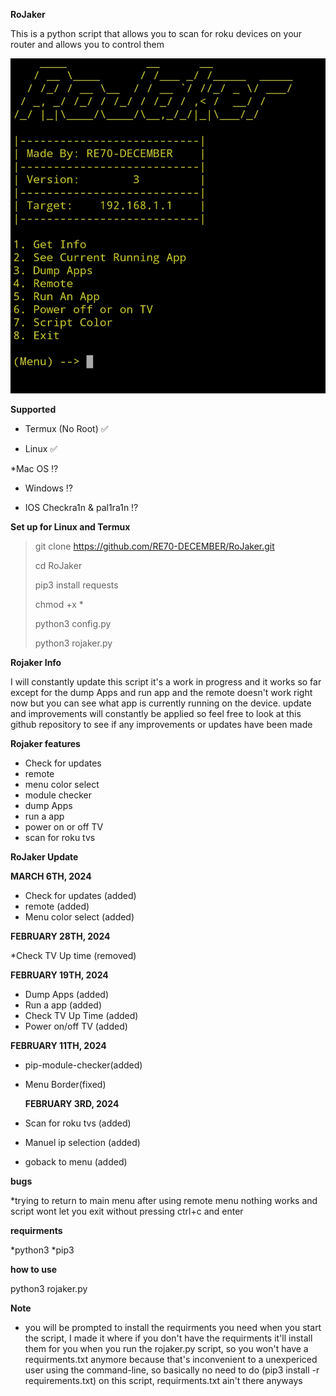 **RoJaker**

This is a python script that allows you to scan for roku devices on your router and allows you to control them 

![Screenshot](Screenshot_20240306_094039_Termux.jpg)

**Supported**

* Termux (No Root) ✅️

* Linux  ✅️

*Mac OS  ⁉️

* Windows  ⁉️

* IOS Checkra1n & pal1ra1n ⁉️



**Set up for Linux and Termux** 
> git clone https://github.com/RE70-DECEMBER/RoJaker.git
>
> 
> cd RoJaker
>
> 
> pip3 install requests
>
> 
> chmod +x *
>
> 
> python3 config.py
>
> 
> python3 rojaker.py 







**Rojaker Info**

I will constantly update this script it's a work in progress and it works so far except for the dump Apps and run app and the remote doesn't work right now but you can see what app is currently running on the device. update and improvements will constantly be applied so feel free to look at this github repository to see if any improvements or updates have been made 

**Rojaker features**
* Check for updates 
* remote
* menu color select
* module checker
* dump Apps
* run a app
* power on or off TV
* scan for roku tvs 

**RoJaker Update**

**MARCH 6TH, 2024**
* Check for updates (added)
* remote (added)
* Menu color select (added)


**FEBRUARY 28TH, 2024**

*Check TV Up time (removed)



**FEBRUARY 19TH, 2024**
* Dump Apps (added)
* Run a app (added)
* Check TV Up Time (added)
* Power on/off TV (added)


 **FEBRUARY 11TH, 2024**
* pip-module-checker(added)
* Menu Border(fixed) 

  **FEBRUARY 3RD, 2024**
* Scan for roku tvs (added)
* Manuel ip selection (added)
* goback to menu (added)

**bugs**

*trying to return to main menu after using remote menu nothing works and script wont let you exit without pressing ctrl+c and enter


**requirments**

*python3
*pip3

**how to use**

python3 rojaker.py

**Note**

* you will be prompted to install the requirments you need when you start the script, I made it where if you don't have the requirments it'll install them for you when you run the rojaker.py script, so you won't have a requirments.txt anymore because that's inconvenient to a unexpericed user using the command-line, so basically no need to do (pip3 install -r requirements.txt) on this script, requirments.txt ain't there anyways 
